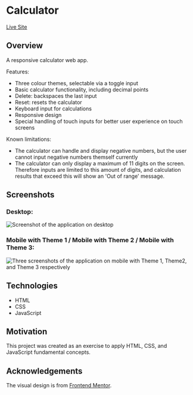# Calculator

[Live Site](https://simeonbain.github.io/calculator)

## Overview
A responsive calculator web app. 

Features: 
- Three colour themes, selectable via a toggle input
- Basic calculator functionality, including decimal points
- Delete: backspaces the last input
- Reset: resets the calculator
- Keyboard input for calculations
- Responsive design
- Special handling of touch inputs for better user experience on touch screens

Known limitations: 
- The calculator can handle and display negative numbers, but the user cannot input negative numbers themself currently
- The calculator can only display a maximum of 11 digits on the screen. Therefore inputs are limited to this amount of digits, and calculation results that exceed this will show an 'Out of range' message. 

## Screenshots
### Desktop: 
![Screenshot of the application on desktop](../media/Screenshot-Desktop.png?raw=true)

### Mobile with Theme 1 / Mobile with Theme 2 / Mobile with Theme 3: 
![Three screenshots of the application on mobile with Theme 1, Theme2, and Theme 3 respectively](../media/Screenshot-Mobile.png?raw=true)

## Technologies
- HTML
- CSS
- JavaScript

## Motivation
This project was created as an exercise to apply HTML, CSS, and JavaScript fundamental concepts. 

## Acknowledgements
The visual design is from [Frontend Mentor](https://www.frontendmentor.io/).
